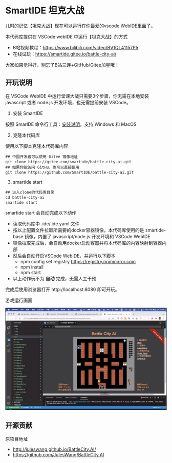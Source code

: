 # SmartIDE 坦克大战

儿时的记忆【坦克大战】现在可以运行在你最爱的vscode WebIDE里面了。

本代码库提供在 VSCode webIDE 中运行【坦克大战】的方式

- B站视频教程：https://www.bilibili.com/video/BV1QL41157P5
- 在线试玩：https://smartide.gitee.io/battle-city-ai/

大家如果觉得好，别忘了B站三连+GitHub/Gitee加星哦！

## 开玩说明

在 VSCode WebIDE 中运行堂课大战只需要3个步骤，你无需在本地安装 javascript 或者 node.js 开发环境，也无需提前安装 VSCode。

1. 安装 SmartIDE

  按照 SmarIDE 命令行工具：[安装说明](https://smartide.cn/zh/docs/install/)，支持 Windows 和 MacOS

2. 克隆本代码库

  使用以下脚本克隆本代码库内容
  ```shell
  ## 中国开发者可以使用 Gitee 镜像地址
  git clone https://gitee.com/smartide/battle-city-ai.git
  ## 如果你能访问 GitHu，也可以直接使用
  git clone https://github.com/SmartIDE/battle-city-ai.git
  ```

3. smartide start

  ```shell
  ## 进入clone的代码库目录
  cd battle-city-ai
  smartide start
  ```

smartide start 会自动完成以下动作

- 读取代码库中 .ide/.ide.yaml 文件
- 按以上配置文件拉取所需要的docker容器镜像，本代码库使用的是 smartide-base 镜像，内置了 javascript/node.js 开发环境和 VSCode WebIDE
- 镜像拉取完成后，会自动用docker启动容器并将本代码库的内容映射到容器内部
- 然后会自动开启VSCode WebIDE，并运行以下脚本
    - npm config set registry https://registry.npmmirror.com
    - npm install
    - npm start
- 以上动作玩不为 **自动** 完成，无需人工干预

完成后使用浏览器打开 http://localhost:8080 即可开玩。

游戏运行画面

![坦克大战](tank-game.png)


## 开源贡献

原项目地址

- http://juleswang.github.io/BattleCity.AI/
- https://github.com/JulesWang/BattleCity.AI
